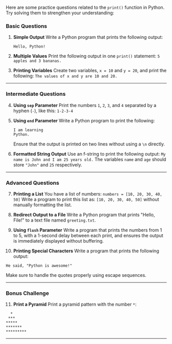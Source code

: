Here are some practice questions related to the `print()` function in Python. Try solving them to strengthen your understanding:

### **Basic Questions**

1. **Simple Output**
   Write a Python program that prints the following output:

   ```
   Hello, Python!
   ```

2. **Multiple Values**
   Print the following output in one `print()` statement:
   `5 apples and 3 bananas.`

3. **Printing Variables**
   Create two variables, `x = 10` and `y = 20`, and print the following:
   `The values of x and y are 10 and 20.`

---

### **Intermediate Questions**

4. **Using `sep` Parameter**
   Print the numbers `1`, `2`, `3`, and `4` separated by a hyphen (`-`), like this:
   `1-2-3-4`

5. **Using `end` Parameter**
   Write a Python program to print the following:

   ```
   I am learning
   Python.
   ```

   Ensure that the output is printed on two lines without using a `\n` directly.

6. **Formatted String Output**
   Use an f-string to print the following output:
   `My name is John and I am 25 years old.`
   The variables `name` and `age` should store `"John"` and `25` respectively.

---

### **Advanced Questions**

7. **Printing a List**
   You have a list of numbers:
   `numbers = [10, 20, 30, 40, 50]`
   Write a program to print this list as:
   `[10, 20, 30, 40, 50]` without manually formatting the list.

8. **Redirect Output to a File**
   Write a Python program that prints "Hello, File!" to a text file named `greeting.txt`.

9. **Using `flush` Parameter**
   Write a program that prints the numbers from 1 to 5, with a 1-second delay between each print, and ensures the output is immediately displayed without buffering.

10. **Printing Special Characters**
    Write a program that prints the following output:

```
He said, "Python is awesome!"
```

Make sure to handle the quotes properly using escape sequences.

---

### **Bonus Challenge**

11. **Print a Pyramid**
    Print a pyramid pattern with the number `*`:

```
  *
 ***
*****
*******
*********
```

---
